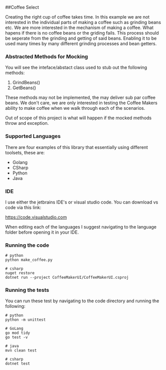 ##Coffee Select 

Creating the right cup of coffee takes time.  In this example we are not interested in the individual parts of making a 
coffee such as grinding beans etc.   We are more interested in the mechanism of making a coffee.  What hapens if there
is no coffee beans or the griding fails.  This process should be seperate from the grinding and getting of said beans. 
Enabling it to be used many times by many different grinding processes and bean getters.

### Abstracted Methods for Mocking
You will see the inteface/abstact class used to stub out the following methods:

1. GrindBeans()
2. GetBeans()

These methods may not be implemented, the may deliver sub par coffee beans.  We don't care, we are only interested in
testing the Coffee Makers ability to make coffee when we walk through each of the scenarios.

Out of scope of this project is what will happen if the mocked methods throw and exception.
### Supported Languages 
There are four examples of this library that essentially using different toolsets, these are:
* Golang 
* CSharp
* Python
* Java

### IDE

I use either the jetbrains IDE's or visual studio code.  You can download vs code via this link:

https://code.visualstudio.com

When editing each of the languages I suggest navigating to the language folder before opening it in your IDE.

### Running the code 
```
# python
python make_coffee.py

# csharp
nuget restore
dotnet run --project CoffeeMakerUI/CoffeeMakerUI.csproj

```

### Running the tests
You can run these test by navigating to the code directory and running the following:
```
# python
python -m unittest

# GoLang
go mod tidy
go test -v

# java 
mvn clean test

# csharp
dotnet test 
```
